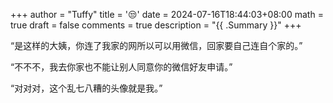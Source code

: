 +++
author = "Tuffy"
title = '😒'
date = 2024-07-16T18:44:03+08:00
math = true 
draft = false
comments = true
description = "{{ .Summary }}"
+++

“是这样的大姨，你连了我家的网所以可以用微信，回家要自己连自个家的。”

“不不不，我去你家也不能让别人同意你的微信好友申请。”

“对对对，这个乱七八糟的头像就是我。” 

